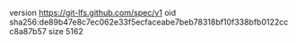 version https://git-lfs.github.com/spec/v1
oid sha256:de89b47e8c7ec062e33f5ecfaceabe7beb78318bf10f338bfb0122ccc8a87b57
size 5162
